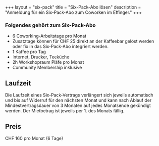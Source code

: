 +++
layout = "six-pack"
title = "Six-Pack-Abo lösen"
description = "Anmeldung für ein Six-Pack-Abo zum Coworken im Effinger."
+++

### Folgendes gehört zum Six-Pack-Abo

* 6 Coworking-Arbeitstage pro Monat
* Zusatztage können für CHF 25 direkt an der Kaffeebar gelöst werden oder fix in das Six-Pack-Abo integriert werden.
* 1 Kaffee pro Tag
* Internet, Drucker, Teeküche
* 2h Workshopraum Pläfe pro Monat
* Community Membership inklusive 


## Laufzeit

Die Laufzeit eines Six-Pack-Vertrags verlängert sich jeweils automatisch und bis auf Widerruf für den nächsten Monat und kann nach Ablauf der Mindestvertragsdauer von 3 Monaten auf jedes Monatsende gekündigt werden. Der Mietbetrag ist jeweils per 1. des Monats fällig. 


## Preis

CHF 160 pro Monat (6 Tage)
